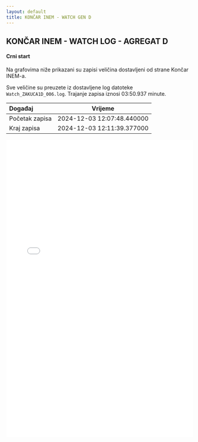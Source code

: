 ```yaml
---
layout: default
title: KONČAR INEM - WATCH GEN D
---
```


## KONČAR INEM - WATCH LOG - AGREGAT D

#### Crni start

Na grafovima niže prikazani su zapisi veličina dostavljeni od strane Končar INEM-a. 

Sve veličine su preuzete iz dostavljene log datoteke `Watch_ZAKUCA1D_006.log`.
Trajanje zapisa iznosi 03:50.937 minute.

| Događaj        |      Vrijeme                |
| :------------  | :-------------------------: |
| Početak zapisa | 2024-12-03 12:07:48.440000  |
| Kraj zapisa    | 2024-12-03 12:11:39.377000  |
                               

<div class="wide-graph">
    <iframe src="{{ site.baseurl }}/uzbuda/watch/cs/watch_zakuca1d_006.html" width="100%" height="800px" frameborder="0"></iframe>
</div>